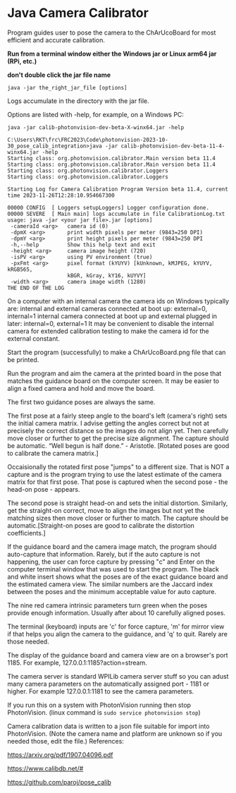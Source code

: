 # Java Camera Calibrator
Program guides user to pose the camera to the ChArUcoBoard for most efficient and accurate calibration.

**Run from a terminal window either the Windows jar or Linux arm64 jar (RPi, etc.)**

**don't double click the jar file name**

`java -jar the_right_jar_file [options]`

Logs accumulate in the directory with the jar file.

Options are listed with -help, for example, on a Windows PC:

`java -jar calib-photonvision-dev-beta-X-winx64.jar -help`

```
C:\Users\RKT\frc\FRC2023\Code\photonvision-2023-10-30_pose_calib_integration>java -jar calib-photonvision-dev-beta-11-4-winx64.jar -help
Starting class: org.photonvision.calibrator.Main version beta 11.4
Starting class: org.photonvision.calibrator.Main version beta 11.4
Starting class: org.photonvision.calibrator.Loggers
Starting class: org.photonvision.calibrator.Loggers

Starting Log for Camera Calibration Program Version beta 11.4, current time 2023-11-26T12:28:10.954667300

00000 CONFIG  [ Loggers setupLoggers] Logger configuration done.
00000 SEVERE  [ Main main] logs accumulate in file CalibrationLog.txt
usage: java -jar <your jar file>.jar [options]
 -cameraId <arg>   camera id (0)
 -dpmX <arg>       print width pixels per meter (9843=250 DPI)
 -dpmY <arg>       print height pixels per meter (9843=250 DPI
 -h,--help         Show this help text and exit
 -height <arg>     camera image height (720)
 -isPV <arg>       using PV environment (true)
 -pxFmt <arg>      pixel format (kYUYV) [kUnknown, kMJPEG, kYUYV, kRGB565,
                   kBGR, kGray, kY16, kUYVY]
 -width <arg>      camera image width (1280)
THE END OF THE LOG
```

On a computer with an internal camera the camera ids on Windows typically are:
internal and external cameras connected at boot up: external=0, internal=1
internal camera connected at boot up and external plugged in later: internal=0, external=1
It may be convenient to disable the internal camera for extended calibration testing to make the camera id for the external constant.

Start the program (successfully) to make a ChArUcoBoard.png file that can be printed.

Run the program and aim the camera at the printed board in the pose that matches the guidance board on the computer screen. It may be easier to align a fixed camera and hold and move the board.

The first two guidance poses are always the same.

The first pose at a fairly steep angle to the board's left (camera's right) sets the initial camera matrix. I advise getting the angles correct but not at precisely the correct distance so the images do not align yet. Then carefully move closer or further to get the precise size alignment. The capture should be automatic. “Well begun is half done.” - Aristotle. [Rotated poses are good to calibrate the camera matrix.]

Occaisionally the rotated first pose "jumps" to a different size. That is NOT a capture and is the program trying to use the latest estimate of the camera matrix for that first pose. That pose is captured when the second pose - the head-on pose - appears.

The second pose is straight head-on and sets the initial distortion. Similarly, get the straight-on correct, move to align the images but not yet the matching sizes then move closer or further to match. The capture should be automatic.[Straight-on poses are good to calibrate the distortion coefficients.]

If the guidance board and the camera image match, the program should auto-capture that information. Rarely, but if the auto capture is not happening, the user can force capture by pressing "c" and Enter on the computer terminal window that was used to start the program. The black and white insert shows what the poses are of the exact guidance board and the estimated camera view. The similar numbers are the Jaccard index between the poses and the minimum acceptable value for auto capture.

The nine red camera intrinsic parameters turn green when the poses provide enough information. Usually after about 10 carefully aligned poses.

The terminal (keyboard) inputs are 'c' for force capture, 'm' for mirror view if that helps you align the camera to the guidance, and 'q' to quit. Rarely are those needed.

The display of the guidance board and camera view are on a browser's port 1185. For example, 127.0.0.1:1185?action=stream.

The camera server is standard WPILib camera server stuff so you can adust many camera parameters on the automatically assigned port - 1181 or higher. For example 127.0.0.1:1181 to see the camera parameters.

If you run this on a system with PhotonVision running then stop PhotonVision. (linux command is `sudo service photonvision stop`)

Camera calibration data is written to a json file suitable for import into PhotonVision. (Note the camera name and platform are unknown so if you needed those, edit the file.)
References:

https://arxiv.org/pdf/1907.04096.pdf

https://www.calibdb.net/#

https://github.com/paroj/pose_calib
